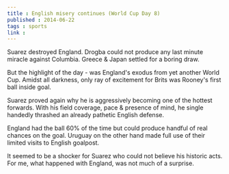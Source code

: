 ```yaml
---
title : English misery continues (World Cup Day 8)
published : 2014-06-22
tags : sports
link : 
---
```


Suarez destroyed England. Drogba could not produce any last minute miracle against Columbia. Greece & Japan settled for a boring draw.

But the highlight of the day - was England's exodus from yet another World Cup. Amidst all darkness, only ray of excitement for Brits was Rooney's first ball inside goal.

Suarez proved again why he is aggressively becoming one of the hottest forwards. With his field coverage, pace & presence of mind, he single handedly thrashed an already pathetic English defense.

England had the ball 60% of the time but could produce handful of real chances on the goal. Uruguay on the other hand made full use of their limited visits to English goalpost.

It seemed to be a shocker for Suarez who could not believe his historic acts. For me, what happened with England, was not much of a surprise.




